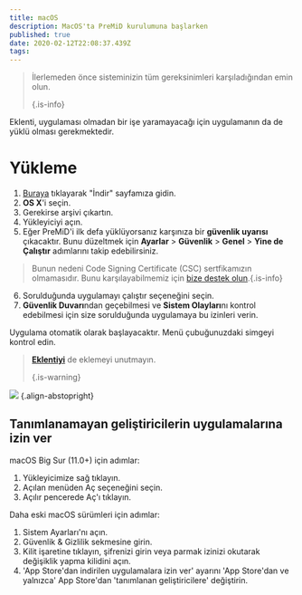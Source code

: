 ```yaml
---
title: macOS
description: MacOS'ta PreMiD kurulumuna başlarken
published: true
date: 2020-02-12T22:08:37.439Z
tags:
---
```


> İlerlemeden önce sisteminizin tüm gereksinimleri karşıladığından emin olun. 
> 
> {.is-info}

Eklenti, uygulaması olmadan bir işe yaramayacağı için uygulamanın da de yüklü olması gerekmektedir.

# Yükleme
1. [Buraya](https://premid.app/downloads) tıklayarak "İndir" sayfamıza gidin.
2. **OS X**'i seçin.
3. Gerekirse arşivi çıkartın.
4. Yükleyiciyi açın.
5. Eğer PreMiD'i ilk defa yüklüyorsanız karşınıza bir **güvenlik uyarısı** çıkacaktır. Bunu düzeltmek için **Ayarlar** > **Güvenlik** > **Genel** > **Yine de Çalıştır** adımlarını takip edebilirsiniz.
> Bunun nedeni Code Signing Certificate (CSC) sertfikamızın olmamasıdır. Bunu karşılayabilmemiz için [bize destek olun](https://www.patreon.com/Timeraa).{.is-info}
6. Sorulduğunda uygulamayı çalıştır seçeneğini seçin.
7. **Güvenlik Duvarı**ndan geçebilmesi ve **Sistem Olayları**nı kontrol edebilmesi için size sorulduğunda uygulamaya bu izinleri verin.

Uygulama otomatik olarak başlayacaktır. Menü çubuğunuzdaki simgeyi kontrol edin.

> **[Eklentiyi](/install)** de eklemeyi unutmayın. 
> 
> {.is-warning}

![](https://img.icons8.com/color/2x/mac-logo.png) {.align-abstopright}

## Tanımlanamayan geliştiricilerin uygulamalarına izin ver
macOS Big Sur (11.0+) için adımlar:
1. Yükleyicimize sağ tıklayın.
2. Açılan menüden Aç seçeneğini seçin.
3. Açılır pencerede Aç'ı tıklayın.

Daha eski macOS sürümleri için adımlar:
1. Sistem Ayarları'nı açın.
2. Güvenlik & Gizlilik sekmesine girin.
3. Kilit işaretine tıklayın, şifrenizi girin veya parmak izinizi okutarak değişiklik yapma kilidini açın.
4. 'App Store'dan indirilen uygulamalara izin ver' ayarını 'App Store'dan ve yalnızca' App Store'dan 'tanımlanan geliştiricilere' değiştirin.